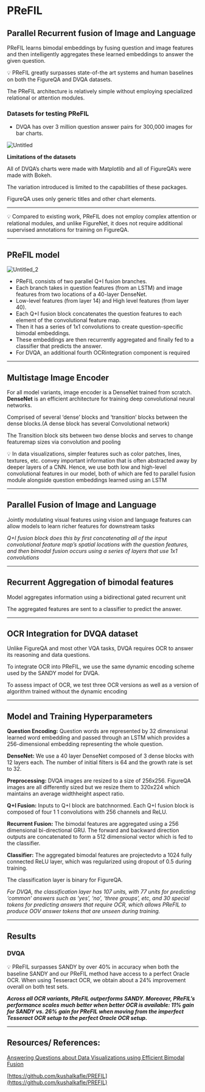 # PReFIL 

## Parallel Recurrent fusion of Image and Language

PReFIL learns bimodal embeddings by fusing question and image features and then intelligently
aggregates these learned embeddings to answer the given question.

<aside>
💡 PReFIL greatly surpasses state-of-the art systems and human baselines on both the
FigureQA and DVQA datasets.

</aside>

The PReFIL architecture is relatively simple without employing specialized relational or attention modules.

### Datasets for testing PReFIL

- DVQA has over 3 million question answer pairs for
300,000 images for bar charts.

![Untitled](https://user-images.githubusercontent.com/72121513/180183824-0f640112-483c-42ea-ac62-5f4d16fb812a.png)


**Limitations of the datasets**

All of DVQA’s charts were made with Matplotlib and all of FigureQA’s
were made with Bokeh. 

The variation introduced is limited to the capabilities of these packages. 

FigureQA uses only generic titles and other chart elements.

---

<aside>
💡 Compared to existing work, PReFIL does not employ complex attention or relational modules, and unlike FigureNet, it does not require additional supervised annotations for training on FigureQA.

</aside>

---

## PReFIL model

![Untitled_2](https://user-images.githubusercontent.com/72121513/180183748-aaacb4e5-5c61-4091-9ed8-5dde49068136.png)

- PReFIL consists of two parallel Q+I fusion branches.
- Each branch takes in question features (from an LSTM) and image features from two locations of a 40-layer DenseNet.
- Low-level features (from layer 14) and High level features (from layer 40).
- Each Q+I fusion block concatenates the question features to each element of the convolutional feature map.
- Then it has a series of 1x1 convolutions to create question-specific bimodal embeddings.
- These embeddings are then recurrently aggregated and finally fed to a classifier that predicts the answer.
- For DVQA, an additional fourth OCRintegration component is required

---

## Multistage Image Encoder

For all model variants, image encoder is a DenseNet trained from scratch. 
**DenseNet** is an efficient architecture for training deep convolutional neural networks. 

Comprised of several ‘dense’ blocks and ‘transition’ blocks between the dense blocks.(A dense block has several Convolutional network)

The Transition block sits between two dense blocks and serves to change featuremap sizes via convolution and pooling

<aside>
💡 In data visualizations, simpler features such as color patches, lines, textures, etc. convey important information that is often abstracted
away by deeper layers of a CNN. Hence, we use both low and high-level convolutional features in our model, both of
which are fed to parallel fusion module alongside question embeddings learned using an LSTM

</aside>

---

## Parallel Fusion of Image and Language

Jointly modulating visual features using vision and language features can allow models to learn richer features for downstream tasks

*Q+I fusion block does this by first concatenating all of the input convolutional feature
map’s spatial locations with the question features, and then bimodal fusion occurs using a series of layers that use 1x1 convolutions*

---

## Recurrent Aggregation of bimodal features

Model aggregates information using a bidirectional gated recurrent unit

The aggregated features are sent to a classifier to predict the answer.

---

## OCR Integration for DVQA dataset

Unlike FigureQA and most other VQA tasks, DVQA requires OCR to answer its reasoning and data questions.

To integrate OCR into PReFIL, we use the same dynamic encoding scheme used by the SANDY model for DVQA.

To assess impact of OCR, we test three OCR versions as well as a version of algorithm trained without the dynamic encoding

---

## Model and Training Hyperparameters

**Question Encoding:** Question words are represented by 32 dimensional learned word embedding and passed
through an LSTM which provides a 256-dimensional embedding representing the whole question.

**DenseNet:** We use a 40 layer DenseNet composed of 3 dense blocks with 12 layers each. The number of initial
filters is 64 and the growth rate is set to 32.

**Preprocessing:** DVQA images are resized to a size of 256x256. FigureQA images are all differently sized but we
resize them to 320x224 which maintains an average widthheight aspect ratio.

**Q+I Fusion:** Inputs to Q+I block are batchnormed. Each Q+I fusion block is composed of four 1  1 convolutions with 256 channels and ReLU.

**Recurrent Fusion:** The bimodal features are aggregated using a 256 dimensional bi-directional GRU. The forward
and backward direction outputs are concatenated to form a 512 dimensional vector which is fed to the classifier.

**Classifier:** The aggregated bimodal features are projectedvto a 1024 fully connected ReLU layer, which was
regularized using dropout of 0.5 during training. 

The classification layer is binary for FigureQA. 

*For DVQA, the classification layer has 107 units, with 77 units for predicting
‘common’ answers such as ‘yes’, ‘no’, ‘three groups’, etc, and 30 special tokens for predicting answers that require
OCR, which allows PReFIL to produce OOV answer tokens that are unseen during training.*

---

## Results

### DVQA

<aside>
💡 PReFIL surpasses SANDY by over 40% in accuracy when both the baseline SANDY and our PReFIL method have access
to a perfect Oracle OCR. When using Tesseract OCR, we obtain about a 24%
improvement overall on both test sets.

</aside>

***Across all OCR variants, PReFIL outperforms SANDY.
Moreover, PReFIL’s performance scales much better when better OCR is available: 11% gain for SANDY vs. 26%
gain for PReFIL when moving from the imperfect Tesseract OCR setup to the perfect Oracle OCR setup.***

---

## Resources/ References:

[Answering Questions about Data Visualizations using Efficient Bimodal Fusion](https://arxiv.org/abs/1908.01801)

[https://github.com/kushalkafle/PREFIL](https://github.com/kushalkafle/PREFIL)
